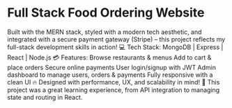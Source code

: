 # Full Stack Food Ordering Website


 Built with the MERN stack, styled with a modern tech aesthetic, and integrated with a secure payment gateway (Stripe) – this project reflects my full-stack development skills in action!
💻 Tech Stack: MongoDB | Express | React | Node.js
 💳 Features:
Browse restaurants & menus
Add to cart & place orders
Secure online payments
User login/signup with JWT
Admin dashboard to manage users, orders & payments
Fully responsive with a clean UI
🔥 Designed with performance, UX, and scalability in mind!
🎯 This project was a great learning experience, from API integration to managing state and routing in React.
